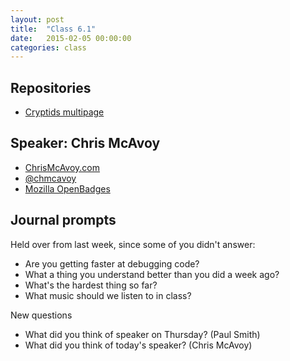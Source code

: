 ```yaml
---
layout: post
title:  "Class 6.1"
date:   2015-02-05 00:00:00
categories: class
---
```


## Repositories

* [Cryptids multipage](https://github.com/tsl-html-css/cryptids-multipage)

## Speaker: Chris McAvoy

* [ChrisMcAvoy.com](http://chrismcavoy.org/)
* [@chmcavoy](https://twitter.com/chmcavoy)
* [Mozilla OpenBadges](http://openbadges.org/)

## Journal prompts

Held over from last week, since some of you didn't answer:

* Are you getting faster at debugging code?
* What a thing you understand better than you did a week ago?
* What's the hardest thing so far?
* What music should we listen to in class?

New questions

* What did you think of speaker on Thursday? (Paul Smith)
* What did you think of today's speaker? (Chris McAvoy)
